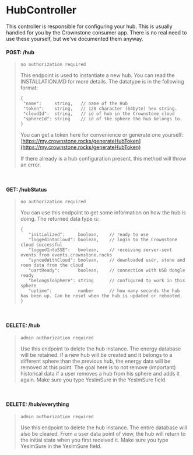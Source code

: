 # HubController

This controller is responsible for configuring your hub. This is usually handled for you by the Crownstone consumer app.
There is no real need to use these yourself, but we've documented them anyway.

#### POST: /hub

> `no authorization required`
>
> This endpoint is used to instantiate a new hub. You can read the INSTALLATION.MD for more details.
> The datatype is in the following format:
> ```
>{
>  "name":     string,   // name of the Hub
>  "token":    string,   // 128 character (64byte) hex string.
>  "cloudId":  string,   // id of hub in the Crownstone cloud
>  "sphereId": string    // id of the sphere the hub belongs to.
>}
>```
> You can get a token here for convenience or generate one yourself: [https://my.crownstone.rocks/generateHubToken](https://my.crownstone.rocks/generateHubToken)
>
> If there already is a hub configuration present, this method will throw an error.

<br/>

#### GET: /hubStatus
> `no authorization required`
>
> You can use this endpoint to get some information on how the hub is doing. The returned data type is:
> ```
> {
>    "initialized":     boolean,    // ready to use
>    "loggedIntoCloud": boolean,    // login to the Crownstone cloud successful
>    "loggedIntoSSE":   boolean,    // receiving server-sent events from events.crownstone.rocks
>    "syncedWithCloud": boolean,    // downloaded user, stone and room data from the cloud
>    "uartReady":       boolean,    // connection with USB dongle ready
>    "belongsToSphere": string      // configured to work in this sphere
>    "uptime":          number      // how many seconds the hub has been up. Can be reset when the hub is updated or rebooted.
> }
>```

<br/>

#### DELETE: /hub

> `admin authorization required`
>
> Use this endpoint to delete the hub instance. The energy database will be retained. If a new hub will be created and it belongs to a different sphere
> than the previous hub, the energy data will be removed at this point. The goal here is to not remove (important) historical data if a user removes a hub from his sphere and adds it again. 
> Make sure you type YesImSure in the YesImSure field.

<br/>

#### DELETE: /hub/everything
> `admin authorization required`
>
> Use this endpoint to delete the hub instance. The entire database will also be cleared.
> From a user data point of view, the hub will return to the initial state when you first received it.
> Make sure you type YesImSure in the YesImSure field.
